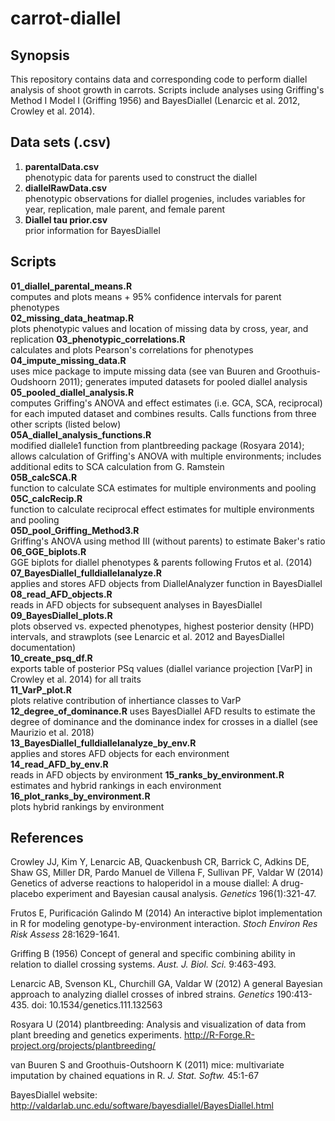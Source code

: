 # carrot-diallel

## Synopsis

This repository contains data and corresponding code to perform diallel analysis of shoot growth in carrots. Scripts include analyses using
Griffing's Method I Model I (Griffing 1956) and BayesDiallel (Lenarcic et al. 2012, Crowley et al. 2014). 

## Data sets (.csv)
1. **parentalData.csv**  
phenotypic data for parents used to construct the diallel  
2. **diallelRawData.csv**  
phenotypic observations for diallel progenies, includes variables for year, replication, male parent, and female parent  
3. **Diallel tau prior.csv**  
prior information for BayesDiallel

## Scripts

**01_diallel_parental_means.R**  
computes and plots means + 95% confidence intervals for parent phenotypes  
**02_missing_data_heatmap.R**  
plots phenotypic values and location of missing data by cross, year, and replication
**03_phenotypic_correlations.R**  
calculates and plots Pearson's correlations for phenotypes
**04_impute_missing_data.R**  
uses mice package to impute missing data (see van Buuren and Groothuis-Oudshoorn 2011); generates imputed datasets for pooled diallel analysis
**05_pooled_diallel_analysis.R**  
computes Griffing's ANOVA and effect estimates (i.e. GCA, SCA, reciprocal) for each imputed dataset and combines results. 
Calls functions from three other scripts (listed below)  
      **05A_diallel_analysis_functions.R**   
      modified diallele1 function from plantbreeding package (Rosyara 2014); 
      allows calculation of Griffing's ANOVA with multiple environments; includes additional edits to 
      SCA calculation from G. Ramstein  
      **05B_calcSCA.R**  
      function to calculate SCA estimates for multiple environments and pooling  
      **05C_calcRecip.R**  
      function to calculate reciprocal effect estimates for multiple environments and pooling  
      **05D_pool_Griffing_Method3.R**  
      Griffing's ANOVA using method III (without parents) to estimate Baker's ratio
**06_GGE_biplots.R**  
GGE biplots for diallel phenotypes & parents following Frutos et al. (2014) 
**07_BayesDiallel_fulldiallelanalyze.R**  
applies and stores AFD objects from DiallelAnalyzer function in BayesDiallel  
**08_read_AFD_objects.R**  
reads in AFD objects for subsequent analyses in BayesDiallel  
**09_BayesDiallel_plots.R**  
plots observed vs. expected phenotypes, highest posterior density (HPD) intervals, and strawplots 
(see Lenarcic et al. 2012 and BayesDiallel documentation)   
**10_create_psq_df.R**  
exports table of posterior PSq values (diallel variance projection [VarP] in Crowley et al. 2014) 
for all traits  
**11_VarP_plot.R**  
plots relative contribution of inhertiance classes to VarP  
**12_degree_of_dominance.R**
uses BayesDiallel AFD results to estimate the degree of dominance and the dominance index for crosses in a diallel (see Maurizio et al. 2018)  
**13_BayesDiallel_fulldiallelanalyze_by_env.R**  
applies and stores AFD objects for each environment  
**14_read_AFD_by_env.R**  
reads in AFD objects by environment
**15_ranks_by_environment.R**  
estimates and hybrid rankings in each environment
**16_plot_ranks_by_environment.R**  
plots hybrid rankings by environment


## References
Crowley JJ, Kim Y, Lenarcic AB, Quackenbush CR, Barrick C, Adkins DE, Shaw GS, Miller DR, Pardo Manuel de Villena F, Sullivan PF, 
Valdar W (2014) Genetics of adverse reactions to haloperidol in a mouse diallel: A drug-placebo experiment and Bayesian causal analysis. 
*Genetics* 196(1):321-47.  

Frutos E, Purificación Galindo M (2014) An interactive biplot implementation in R for modeling genotype-by-environment interaction. *Stoch Environ Res Risk Assess* 28:1629-1641.

Griffing B (1956) Concept of general and specific combining ability in relation to diallel crossing systems. *Aust. J. Biol. Sci.* 9:463-493.   

Lenarcic AB, Svenson KL, Churchill GA, Valdar W (2012) A general Bayesian approach to analyzing diallel crosses of inbred strains. 
*Genetics* 190:413-435. doi: 10.1534/genetics.111.132563   

Rosyara U (2014) plantbreeding: Analysis and visualization of data from plant breeding and genetics experiments. 
http://R-Forge.R-project.org/projects/plantbreeding/   

van Buuren S and Groothuis-Outshoorn K (2011) mice: multivariate imputation by chained equations in R. *J. Stat. Softw.* 45:1-67  

BayesDiallel website: http://valdarlab.unc.edu/software/bayesdiallel/BayesDiallel.html

